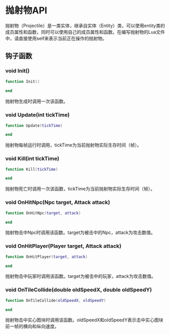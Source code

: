 # 抛射物API

抛射物（Projectile）是一类实体，继承自实体（Entity）类，可以使用entity类的成员属性和函数，同时可以使用自己的成员属性和函数。在编写抛射物的Lua文件中，请直接使用self来表示当前正在操作的抛射物。

## 钩子函数

### void Init\(\)

```lua
function Init()
    
end
```

抛射物生成时调用一次该函数。

### void Update\(int tickTime\)

```lua
function Update(tickTime)

end
```

抛射物每帧运行时调用，tickTime为当前抛射物实际生存时间（帧）。

### void Kill\(int tickTime\)

```lua
function Kill(tickTime)

end
```

抛射物死亡时调用一次该函数，tickTime为当前抛射物实际生存时间（帧）。

### void OnHitNpc\(Npc target, Attack attack\)

```lua
function OnHitNpc(target, attack)

end
```

抛射物击中Npc时调用该函数。target为被击中的Npc，attack为攻击数值。

### void OnHitPlayer\(Player target, Attack attack\)

```lua
function OnHitPlayer(target, attack)

end
```

抛射物击中玩家时调用该函数。target为被击中的玩家，attack为攻击数值。

### void OnTileCollide\(double oldSpeedX, double oldSpeedY\)

```lua
function OnTileCollide(oldSpeedX, oldSpeedY)

end
```

抛射物击中实心图块时调用该函数。oldSpeedX和oldSpeedY表示击中实心图块前一帧的横向和纵向速度。




